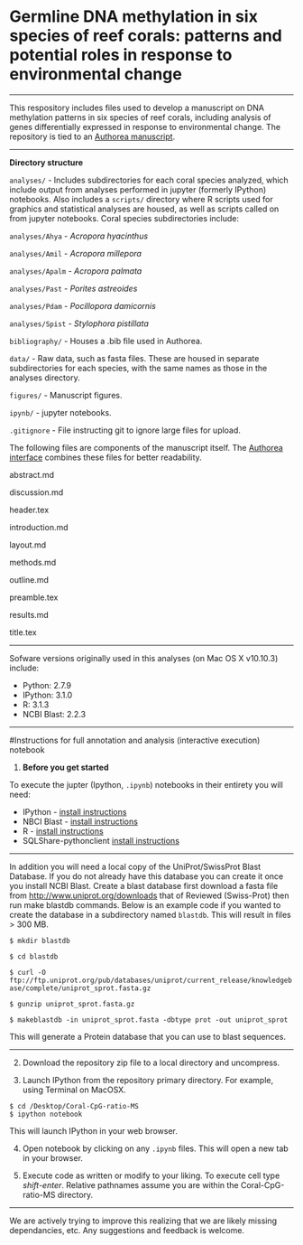 # Germline DNA methylation in six species of reef corals: patterns and potential roles in response to environmental change

---

This respository includes files used to develop a manuscript on DNA methylation patterns in six species of reef corals, including analysis of genes differentially expressed in response to environmental change. The repository is tied to an [Authorea manuscript](https://www.authorea.com/users/16716/articles/18248/_show_article).

---

**Directory structure**      

`analyses/` - Includes subdirectories for each coral species analyzed, which include output from analyses performed in jupyter (formerly IPython) notebooks. Also includes a `scripts/` directory where R scripts used for graphics and statistical analyses are housed, as well as scripts called on from jupyter notebooks. Coral species subdirectories include:

  `analyses/Ahya` - *Acropora hyacinthus* 
  
  `analyses/Amil` - *Acropora millepora* 
  
  `analyses/Apalm` - *Acropora palmata* 
  
  `analyses/Past` - *Porites astreoides* 
  
  `analyses/Pdam` - *Pocillopora damicornis* 
  
  `analyses/Spist` - *Stylophora pistillata* 
  

`bibliography/` - Houses a .bib file used in Authorea.

`data/` - Raw data, such as fasta files. These are housed in separate subdirectories for each species, with the same names as those in the analyses directory.

`figures/` - Manuscript figures.

`ipynb/` - jupyter notebooks.

`.gitignore` - File instructing git to ignore large files	for upload.

The following files are components of the manuscript itself. The [Authorea interface](https://www.authorea.com/users/16716/articles/18248/_show_article) combines these files for better readability.

abstract.md

discussion.md 

header.tex 

introduction.md 

layout.md 	

methods.md 

outline.md 	

preamble.tex 	

results.md 

title.tex

---

Sofware versions originally used in this analyses (on Mac OS X v10.10.3) include: 

* Python: 2.7.9  
* IPython: 3.1.0
* R: 3.1.3  
* NCBI Blast: 2.2.3 

---

#Instructions for full annotation and analysis (interactive execution) notebook

1) **Before you get started**

To execute the jupter (Ipython, `.ipynb`) notebooks in their entirety you will need:   

* IPython - [install instructions](http://ipython.org/install.html)    
* NBCI Blast -  [install instructions](http://blast.ncbi.nlm.nih.gov/Blast.cgi?CMD=Web&PAGE_TYPE=BlastDocs&DOC_TYPE=Download)  
* R - [install instructions](http://www.r-project.org/)  
* SQLShare-pythonclient [install instructions](https://github.com/uwescience/sqlshare-pythonclient)

---

In addition you will need a local copy of the UniProt/SwissProt Blast Database. 
If you do not already have this database you can create it once you install NCBI Blast. Create a blast database first download a fasta file from <http://www.uniprot.org/downloads> that of Reviewed (Swiss-Prot) then run make blastdb commands.
Below is an example code if you wanted to create the database in a subdirectory named `blastdb`. This will result in files > 300 MB.

`$ mkdir blastdb`

`$ cd blastdb`

`$ curl -O ftp://ftp.uniprot.org/pub/databases/uniprot/current_release/knowledgebase/complete/uniprot_sprot.fasta.gz`

`$ gunzip uniprot_sprot.fasta.gz`

`$ makeblastdb -in uniprot_sprot.fasta -dbtype prot -out uniprot_sprot`

This will generate a Protein database that you can use to blast sequences. 

---

2) Download the repository zip file to a local directory and uncompress. 

3) Launch IPython from the repository primary directory. 
For example, using Terminal on MacOSX.


```
$ cd /Desktop/Coral-CpG-ratio-MS
$ ipython notebook

```
This will launch IPython in your web browser.  


4) Open notebook by clicking on any `.ipynb` files. This will open a new tab in your browser.

5) Execute code as written or modify to your liking. To execute cell type *shift-enter*. Relative pathnames assume you are within the Coral-CpG-ratio-MS directory.


---

We are actively trying to improve this realizing that we are likely missing dependancies, etc. Any suggestions and feedback is welcome. 

